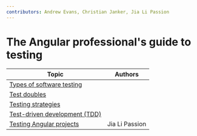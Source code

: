 ```yaml
---
contributors: Andrew Evans, Christian Janker, Jia Li Passion
---
```


# The Angular professional's guide to testing

| Topic                                                             | Authors        |
| ----------------------------------------------------------------- | -------------- |
| [Types of software testing](./types-of-software-testing.md)       |                |
| [Test doubles](./test-doubles.md)                                 |                |
| [Testing strategies](./testing-strategies.md)                     |                |
| [Test-driven development (TDD)](./test-driven-development-tdd.md) |                |
| [Testing Angular projects](./testing-angular-projects.md)         | Jia Li Passion |
